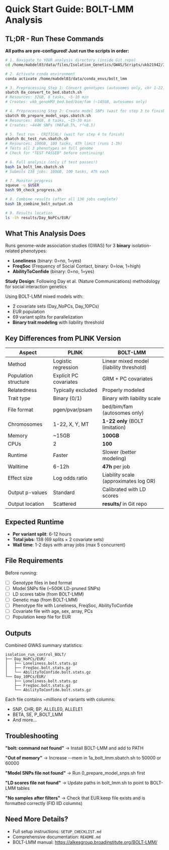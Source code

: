 # Quick Start Guide: BOLT-LMM Analysis

## TL;DR - Run These Commands

**All paths are pre-configured! Just run the scripts in order:**

```bash
# 1. Navigate to YOUR analysis directory (inside Git repo)
cd /home/mabdel03/data/files/Isolation_Genetics/GWAS/Scripts/ukb21942/Isolation_GWAS_BOLT-LMM

# 2. Activate conda environment
conda activate /home/mabdel03/data/conda_envs/bolt_lmm

# 3. Preprocessing Step 1: Convert genotypes (autosomes only, chr 1-22)
sbatch 0a_convert_to_bed.sbatch.sh
# Resources: 32GB, 8 tasks, ~5-10 min
# Creates: ukb_genoHM3_bed.bed/bim/fam (~145GB, autosomes only)

# 4. Preprocessing Step 2: Create model SNPs (wait for step 3 to finish)
sbatch 0b_prepare_model_snps.sbatch.sh  
# Resources: 80GB, 8 tasks, ~15-30 min
# Creates: ~444K SNPs (MAF≥0.5%, r²<0.5)

# 5. Test run - CRITICAL! (wait for step 4 to finish)
sbatch 0c_test_run.sbatch.sh
# Resources: 100GB, 100 tasks, 47h limit (runs 1-3h)
# Tests all 3 phenotypes on full genome
# Check for "TEST PASSED" before continuing!

# 6. Full analysis (only if test passes!)
bash 1a_bolt_lmm.sbatch.sh
# Submits 138 jobs: 100GB, 100 tasks, 47h each

# 7. Monitor progress
squeue -u $USER
bash 99_check_progress.sh

# 8. Combine results (after all 138 jobs complete)
bash 1b_combine_bolt_output.sh

# 9. Results location
ls -lh results/Day_NoPCs/EUR/
```

## What This Analysis Does

Runs genome-wide association studies (GWAS) for 3 **binary** isolation-related phenotypes:
- **Loneliness** (binary: 0=no, 1=yes)
- **FreqSoc** (Frequency of Social Contact, binary: 0=low, 1=high)
- **AbilityToConfide** (binary: 0=no, 1=yes)

**Study Design**: Following Day et al. (Nature Communications) methodology for social interaction genetics

Using BOLT-LMM mixed models with:
- 2 covariate sets (Day_NoPCs, Day_10PCs)
- EUR population
- 69 variant splits for parallelization
- **Binary trait modeling** with liability threshold

## Key Differences from PLINK Version

| Aspect | PLINK | BOLT-LMM |
|--------|-------|----------|
| Method | Logistic regression | Linear mixed model (liability threshold) |
| Population structure | Explicit PC covariates | GRM + PC covariates |
| Relatedness | Typically excluded | Properly modeled |
| Trait type | Binary (0/1) | Binary with liability scale |
| File format | pgen/pvar/psam | bed/bim/fam (autosomes only) |
| Chromosomes | 1-22, X, Y, MT | **1-22 only** (BOLT limitation) |
| Memory | ~15GB | **100GB** |
| CPUs | 2 | **100** |
| Runtime | Faster | Slower (better modeling) |
| Walltime | 6-12h | **47h** per job |
| Effect size | Log odds ratio | Liability scale (approximates log OR) |
| Output p-values | Standard | Calibrated with LD scores |
| Output location | Scattered | **results/** in Git repo |

## Expected Runtime

- **Per variant split**: 6-12 hours
- **Total jobs**: 138 (69 splits × 2 covariate sets)
- **Wall time**: 1-2 days with array jobs (max 5 concurrent)

## File Requirements

Before running:
- [ ] Genotype files in bed format
- [ ] Model SNPs file (~500K LD-pruned SNPs)
- [ ] LD scores table (from BOLT-LMM)
- [ ] Genetic map (from BOLT-LMM)
- [ ] Phenotype file with Loneliness, FreqSoc, AbilityToConfide
- [ ] Covariate file with age, sex, array, PCs
- [ ] Population keep file for EUR

## Outputs

Combined GWAS summary statistics:
```
isolation_run_control_BOLT/
├── Day_NoPCs/EUR/
│   ├── Loneliness.bolt.stats.gz
│   ├── FreqSoc.bolt.stats.gz
│   └── AbilityToConfide.bolt.stats.gz
└── Day_10PCs/EUR/
    ├── Loneliness.bolt.stats.gz
    ├── FreqSoc.bolt.stats.gz
    └── AbilityToConfide.bolt.stats.gz
```

Each file contains ~millions of variants with columns:
- SNP, CHR, BP, ALLELE0, ALLELE1
- BETA, SE, P_BOLT_LMM
- And more...

## Troubleshooting

**"bolt: command not found"**
→ Install BOLT-LMM and add to PATH

**"Out of memory"**
→ Increase --mem in 1a_bolt_lmm.sbatch.sh to 50000 or 60000

**"Model SNPs file not found"**
→ Run 0_prepare_model_snps.sh first

**"LD scores file not found"**
→ Update paths in bolt_lmm.sh to point to BOLT-LMM tables

**"No samples after filters"**
→ Check that EUR.keep file exists and is formatted correctly (FID IID columns)

## Need More Details?

- Full setup instructions: `SETUP_CHECKLIST.md`
- Comprehensive documentation: `README.md`
- BOLT-LMM manual: https://alkesgroup.broadinstitute.org/BOLT-LMM/

